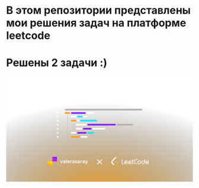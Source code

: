 # В этом репозитории представлены мои решения задач на платформе leetcode
# Решены 2 задачи :)
![](images/leetcode2.png)
